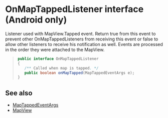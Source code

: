 
# OnMapTappedListener interface (Android only)

Listener used with MapView.Tapped event. Return true from this event to prevent other OnMapTappedListeners from receiving this event or false to allow other listeners to receive his notification as well. Events are processed in the order they were attached to the MapView.

>```java
> public interface OnMapTappedListener
>{
>    /** Called when map is tapped. */
>    public boolean onMapTapped(MapTappedEventArgs e);
>}
>```

## See also

* [MapTappedEventArgs](MapTappedEventArgs-class.md)
* [MapView](../MapView-class.md)